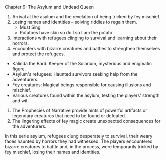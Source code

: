 Chapter 9: The Asylum and Undead Queen

1. Arrival at the asylum and the revelation of being tricked by fey mischief.
2. Losing names and identities – solving riddles to regain them.
    - Must Sing
    - Potatoes have skin so do I so I am the potato
3. Interactions with refugees clinging to survival and learning about their horrors.
4. Encounters with bizarre creatures and battles to strengthen themselves and protect the refugees.

- Kalinda the Bard: Keeper of the Solarium, mysterious and enigmatic figure.
- Asylum's refugees: Haunted survivors seeking help from the adventurers.
- Fey creatures: Magical beings responsible for causing illusions and mischief.
- Various creatures found within the asylum, testing the players' strength and wit.

1. The Prophecies of Narrative provide hints of powerful artifacts or legendary creatures that need to be found or defeated.
2. The lingering effects of fey magic create unexpected consequences for the adventurers.



In this eerie asylum, refugees clung desperately to survival, their weary faces haunted by horrors they had witnessed. The players encountered bizarre creatures to battle and, in the process, were temporarily tricked by fey mischief, losing their names and identities.